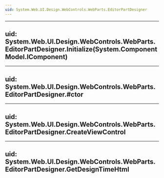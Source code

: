 ```yaml
---
uid: System.Web.UI.Design.WebControls.WebParts.EditorPartDesigner
---
```


---
uid: System.Web.UI.Design.WebControls.WebParts.EditorPartDesigner.Initialize(System.ComponentModel.IComponent)
---

---
uid: System.Web.UI.Design.WebControls.WebParts.EditorPartDesigner.#ctor
---

---
uid: System.Web.UI.Design.WebControls.WebParts.EditorPartDesigner.CreateViewControl
---

---
uid: System.Web.UI.Design.WebControls.WebParts.EditorPartDesigner.GetDesignTimeHtml
---
